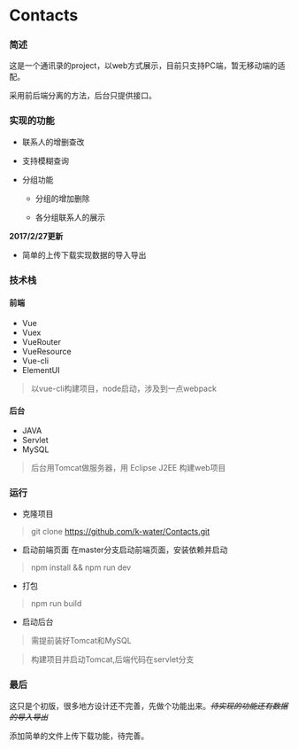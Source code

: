 # Contacts
### 简述
这是一个通讯录的project，以web方式展示，目前只支持PC端，暂无移动端的适配。

采用前后端分离的方法，后台只提供接口。

### 实现的功能

* 联系人的增删查改

* 支持模糊查询

* 分组功能

  * 分组的增加删除
  
  * 各分组联系人的展示
 

<b>2017/2/27更新</b>
 
* 简单的上传下载实现数据的导入导出
 
 
### 技术栈
  
#### 前端
  
* Vue
* Vuex
* VueRouter
* VueResource
* Vue-cli
* ElementUI

>以vue-cli构建项目，node启动，涉及到一点webpack

#### 后台
* JAVA
* Servlet
* MySQL

> 后台用Tomcat做服务器，用 Eclipse J2EE 构建web项目

### 运行
* 克隆项目

> git clone https://github.com/k-water/Contacts.git

* 启动前端页面
在master分支启动前端页面，安装依赖并启动

> npm install && npm run dev

* 打包

> npm run build

* 启动后台

> 需提前装好Tomcat和MySQL

> 构建项目并启动Tomcat,后端代码在servlet分支

### 最后

这只是个初版，很多地方设计还不完善，先做个功能出来。<del><i>待实现的功能还有数据的导入导出</i></del>


添加简单的文件上传下载功能，待完善。
